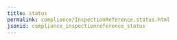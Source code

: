 ```yaml
---
title: status
permalink: compliance/InspectionReference.status.html
jsonid: compliance_inspectionreference_status
---
```

